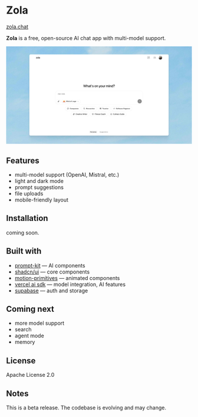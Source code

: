 # Zola

[zola.chat](https://zola.chat)

**Zola** is a free, open-source AI chat app with multi-model support.

![zola screenshot](./public/cover_zola.jpg)

## Features

- multi-model support (OpenAI, Mistral, etc.)
- light and dark mode
- prompt suggestions
- file uploads
- mobile-friendly layout

## Installation

coming soon.

## Built with

- [prompt-kit](https://prompt-kit.com/) — AI components
- [shadcn/ui](https://ui.shadcn.com) — core components
- [motion-primitives](https://motion-primitives.com) — animated components
- [vercel ai sdk](https://vercel.com/blog/introducing-the-vercel-ai-sdk) — model integration, AI features
- [supabase](https://supabase.com) — auth and storage

## Coming next

- more model support
- search
- agent mode
- memory

## License

Apache License 2.0

## Notes

This is a beta release. The codebase is evolving and may change.
